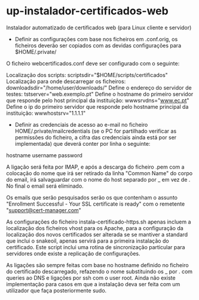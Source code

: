# up-instalador-certificados-web
Instalador automatizado de certificados web (para Linux cliente e servidor)


- Definir as configurações com base nos ficheiros em .conf.orig, os ficheiros deverão ser copiados com as devidas configurações para $HOME/.private/

O ficheiro webcertificados.conf deve ser configurado com o seguinte:

Localização dos scripts: scriptsdir="$HOME/scripts/certificados"
Localização para onde descarregar os ficheiros: downloadsdir="/home/user/downloads/"
Define o endereço do servidor de testes: tstserver="web.exemplo.pt"
Define o hostname do primeiro servidor que responde pelo host principal da instituição: wwwsrvdns="www.ec.pt"
Define o ip do primeiro servidor que responde pelo hostname principal da instituição: wwwhostsrv="1.1.1.1"

- Definir as credenciais de acesso ao e-mail no ficheiro HOME/.private/mailcredentials (se o PC for partilhado verificar as permissões do ficheiro, a cifra das credenciais ainda está por ser implementada) que deverá conter por linha o seguinte:

hostname
username
password

A ligação será feita por IMAP, e após a descarga do ficheiro .pem com a colocação do nome que irá ser retirado da linha "Common Name" do corpo do email, irá salvaguardar com o nome do host separado por _ em vez de .
No final o email será eliminado.

Os emails que serão pesquisados serão os que contenham o assunto "Enrollment Successful - Your SSL certificate is ready" com o remetente "support@cert-manager.com"

As configurações do ficheiro instala-certificado-https.sh apenas incluem a localização dos ficheiros vhost para os Apache, para a configuração da localização dos novos certificados ser alterada se se mantiver a standard que inclui o snakeoil, apenas servirá para a primeira instalação do certificado.
Este script inclui uma rotina de sincronização particular para servidores onde existe a replicação de configurações.

As ligações são sempre feitas com base no hostname definido no ficheiro do certificado descarregado, refazendo o nome substituindo os _ por . com queries ao DNS e ligações por ssh com o user root. Ainda não existe implementação para casos em que a instalação deva ser feita com um utilizador que faça posteriormente sudo.


